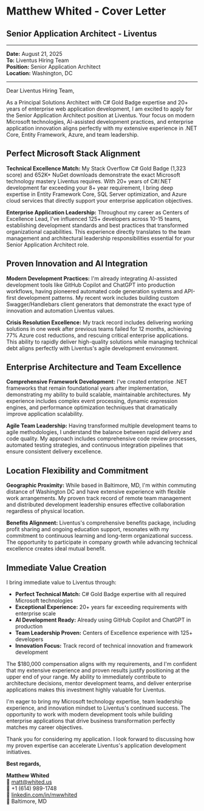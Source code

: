 # Matthew Whited - Cover Letter
## Senior Application Architect - Liventus
---

**Date:** August 21, 2025  
**To:** Liventus Hiring Team  
**Position:** Senior Application Architect  
**Location:** Washington, DC  

---

Dear Liventus Hiring Team,

As a Principal Solutions Architect with C# Gold Badge expertise and 20+ years of enterprise web application development, I am excited to apply for the Senior Application Architect position at Liventus. Your focus on modern Microsoft technologies, AI-assisted development practices, and enterprise application innovation aligns perfectly with my extensive experience in .NET Core, Entity Framework, Azure, and team leadership.

## Perfect Microsoft Stack Alignment

**Technical Excellence Match:** My Stack Overflow C# Gold Badge (1,323 score) and 652K+ NuGet downloads demonstrate the exact Microsoft technology mastery Liventus requires. With 20+ years of C#/.NET development far exceeding your 8+ year requirement, I bring deep expertise in Entity Framework Core, SQL Server optimization, and Azure cloud services that directly support your enterprise application objectives.

**Enterprise Application Leadership:** Throughout my career as Centers of Excellence Lead, I've influenced 125+ developers across 10-15 teams, establishing development standards and best practices that transformed organizational capabilities. This experience directly translates to the team management and architectural leadership responsibilities essential for your Senior Application Architect role.

## Proven Innovation and AI Integration

**Modern Development Practices:** I'm already integrating AI-assisted development tools like GitHub Copilot and ChatGPT into production workflows, having pioneered automated code generation systems and API-first development patterns. My recent work includes building custom Swagger/Handlebars client generators that demonstrate the exact type of innovation and automation Liventus values.

**Crisis Resolution Excellence:** My track record includes delivering working solutions in one week after previous teams failed for 12 months, achieving 77% Azure cost reductions, and rescuing critical enterprise applications. This ability to rapidly deliver high-quality solutions while managing technical debt aligns perfectly with Liventus's agile development environment.

## Enterprise Architecture and Team Excellence

**Comprehensive Framework Development:** I've created enterprise .NET frameworks that remain foundational years after implementation, demonstrating my ability to build scalable, maintainable architectures. My experience includes complex event processing, dynamic expression engines, and performance optimization techniques that dramatically improve application scalability.

**Agile Team Leadership:** Having transformed multiple development teams to agile methodologies, I understand the balance between rapid delivery and code quality. My approach includes comprehensive code review processes, automated testing strategies, and continuous integration pipelines that ensure consistent delivery excellence.

## Location Flexibility and Commitment

**Geographic Proximity:** While based in Baltimore, MD, I'm within commuting distance of Washington DC and have extensive experience with flexible work arrangements. My proven track record of remote team management and distributed development leadership ensures effective collaboration regardless of physical location.

**Benefits Alignment:** Liventus's comprehensive benefits package, including profit sharing and ongoing education support, resonates with my commitment to continuous learning and long-term organizational success. The opportunity to participate in company growth while advancing technical excellence creates ideal mutual benefit.

## Immediate Value Creation

I bring immediate value to Liventus through:

- **Perfect Technical Match:** C# Gold Badge expertise with all required Microsoft technologies
- **Exceptional Experience:** 20+ years far exceeding requirements with enterprise scale
- **AI Development Ready:** Already using GitHub Copilot and ChatGPT in production
- **Team Leadership Proven:** Centers of Excellence experience with 125+ developers
- **Innovation Focus:** Track record of technical innovation and framework development

The $180,000 compensation aligns with my requirements, and I'm confident that my extensive experience and proven results justify positioning at the upper end of your range. My ability to immediately contribute to architecture decisions, mentor development teams, and deliver enterprise applications makes this investment highly valuable for Liventus.

I'm eager to bring my Microsoft technology expertise, team leadership experience, and innovation mindset to Liventus's continued success. The opportunity to work with modern development tools while building enterprise applications that drive business transformation perfectly matches my career objectives.

Thank you for considering my application. I look forward to discussing how my proven expertise can accelerate Liventus's application development initiatives.

**Best regards,**

**Matthew Whited**  
📧 matt@whited.us  
📱 +1 (614) 989-1748  
🔗 [linkedin.com/in/mwwhited](https://www.linkedin.com/in/mwwhited/)  
📍 Baltimore, MD